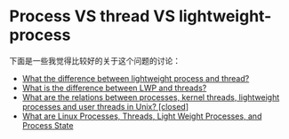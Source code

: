 # Process VS thread VS lightweight-process

下面是一些我觉得比较好的关于这个问题的讨论：

- [What the difference between lightweight process and thread?](https://stackoverflow.com/questions/10484355/what-the-difference-between-lightweight-process-and-thread)
- [What is the difference between LWP and threads?](https://www.answers.com/Q/What_is_the_difference_between_LWP_and_threads)
- [What are the relations between processes, kernel threads, lightweight processes and user threads in Unix? [closed]](https://unix.stackexchange.com/questions/472324/what-are-the-relations-between-processes-kernel-threads-lightweight-processes)
- [What are Linux Processes, Threads, Light Weight Processes, and Process State](https://www.thegeekstuff.com/2013/11/linux-process-and-threads/)

